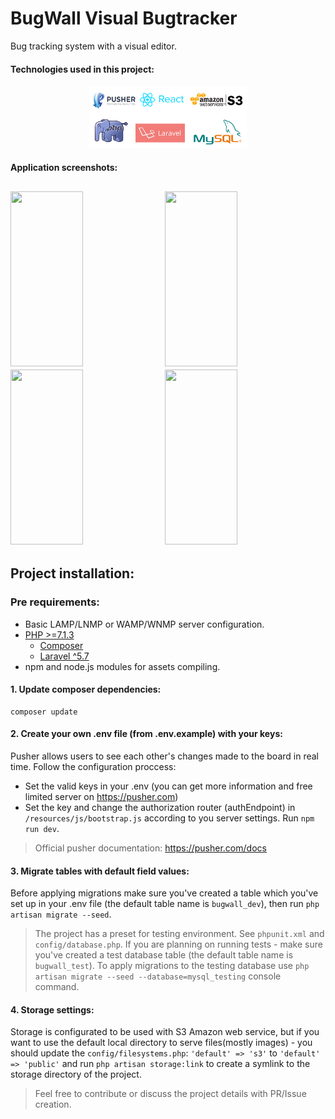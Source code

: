 # BugWall Visual Bugtracker

Bug tracking system with a visual editor.


#### Technologies used in this project:
<p align="center">
<img width="50%" src="https://github.com/StanislavBogatov/BugWall_Visual_Bugtracker/blob/master/github_screenshots/technologies_used.PNG?raw=true"></img>
</p>


#### Application screenshots:

<img height="280px" width="48%" src="https://raw.githubusercontent.com/stasgar/Visual_Bugtracker/master/github_screenshots/pages_screenshots/Projects.png"></img>
<img height="280px" width="48%" src="https://raw.githubusercontent.com/stasgar/Visual_Bugtracker/master/github_screenshots/pages_screenshots/Issues.png"></img>
<img height="280px" width="48%" src="https://raw.githubusercontent.com/stasgar/Visual_Bugtracker/master/github_screenshots/pages_screenshots/Team.png"></img>
<img height="280px" width="48%" src="https://raw.githubusercontent.com/stasgar/Visual_Bugtracker/master/github_screenshots/pages_screenshots/Editor.png"></img>
---

## Project installation:
### Pre requirements:
- Basic LAMP/LNMP or WAMP/WNMP server configuration.
- [PHP >=7.1.3](https://php.net "PHP official website")
    - [Composer](https://getcomposer.org "Composer official website")
    - [Laravel ^5.7](https://laravel.com "Laravel official website")
- npm and node.js modules for assets compiling.

#### 1. Update composer dependencies:
```
composer update
```

#### 2. Create your own **.env** file (from **.env.example**) with your keys:
Pusher allows users to see each other's changes made to the board in real time. Follow the configuration proccess:
- Set the valid keys in your .env (you can get more information and free limited server on https://pusher.com)
- Set the key and change the authorization router (authEndpoint) in `/resources/js/bootstrap.js` according to you server settings. Run `npm run dev`.
> Official pusher documentation: https://pusher.com/docs

#### 3. Migrate tables with default field values:
Before applying migrations make sure you've created a table which you've set up in your .env file (the default table name is `bugwall_dev`), then run `php artisan migrate --seed`.
> The project has a preset for testing environment. See `phpunit.xml` and `config/database.php`. If you are planning on running tests - make sure you've created a test database table (the default table name is `bugwall_test`). To apply migrations to the testing database use `php artisan migrate --seed --database=mysql_testing` console command.

#### 4. Storage settings:
Storage is configurated to be used with S3 Amazon web service, but if you want to use the default local directory to serve files(mostly images) - you should update the `config/filesystems.php`: ` 'default' => 's3' ` to ` 'default' => 'public' ` and run `php artisan storage:link` to create a symlink to the storage directory of the project.

> Feel free to contribute or discuss the project details with PR/Issue creation.
